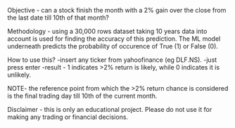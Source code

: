 Objective - can a stock finish the month with a 2% gain over the close from the last date till 10th of that month?

Methodology - using a 30,000 rows dataset taking 10 years data into account is used for finding the accuracy of this prediction. The ML model underneath predicts the probability of occurence of True (1) or False (0).

How to use this?
-insert any ticker from yahoofinance (eg DLF.NS).
-just press enter
-result - 1 indicates >2% return is likely, while 0 indicates it is unlikely.

NOTE- the reference point from which the >2% return chance is considered is the final trading day till 10th of the current month.

Disclaimer - this is only an educational project. Please do not use it for making any trading or financial decisions.
